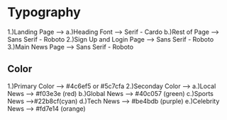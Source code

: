 # Typography
1.)Landing Page --> a.)Heading Font --> Serif - Cardo
                    b.)Rest of Page --> Sans Serif - Roboto
2.)Sign Up and Login Page --> Sans Serif - Roboto
3.)Main News Page --> Sans Serif - Roboto

## Color
1.)Primary Color --> #4c6ef5 or #5c7cfa 
2.)Seconday Color --> a.)Local News --> #f03e3e (red)
                      b.)Global News --> #40c057 (green)
                      c.)Sports News -->#22b8cf(cyan)
                      d.)Tech News --> #be4bdb (purple)
                      e.)Celebrity News --> #fd7e14 (orange)

